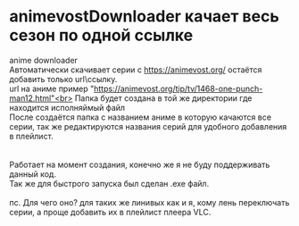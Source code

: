 
# animevostDownloader качает весь сезон по одной ссылке<br>  
anime downloader<br>
Автоматически скачивает серии с https://animevost.org/ остаётся добавить только url\ссылку. <br>
url на аниме пример "https://animevost.org/tip/tv/1468-one-punch-man12.html"<br>
Папка будет создана в той же директории где находится исполняймый файл<br>
После создаётся папка с названием аниме в которую качаются все серии, так же редактируются названия серий для удобного добавления в плейлист. <br>
<br>
<br>
Работает на момент создания, конечно же я не буду поддерживать данный код.<br>
Так же для быстрого запуска был сделан .exe файл.<br>
<br>
пс. Для чего оно? для таких же линивых как и я, кому лень переключать серии, а проще добавить их в плейлист плеера VLC. <br>
